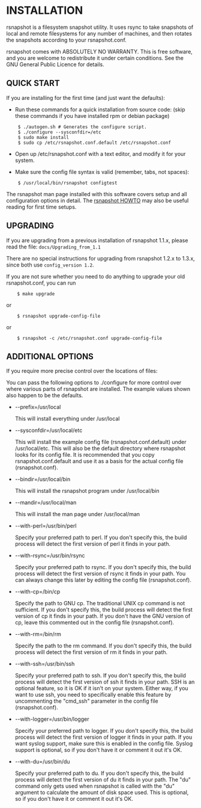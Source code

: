 # INSTALLATION

rsnapshot is a filesystem snapshot utility. It uses rsync to take
snapshots of local and remote filesystems for any number of machines,
and then rotates the snapshots according to your rsnapshot.conf.

rsnapshot comes with ABSOLUTELY NO WARRANTY.  This is free software,
and you are welcome to redistribute it under certain conditions.
See the GNU General Public Licence for details.

## QUICK START

If you are installing for the first time (and just want the defaults):

 * Run these commands for a quick installation from source code:
    (skip these commands if you have installed rpm or debian package)

        $ ./autogen.sh # Generates the configure script.
        $ ./configure --sysconfdir=/etc
        $ sudo make install
        $ sudo cp /etc/rsnapshot.conf.default /etc/rsnapshot.conf

 * Open up /etc/rsnapshot.conf with a text editor, and modify it for your system.

 * Make sure the config file syntax is valid (remember, tabs, not spaces):

        $ /usr/local/bin/rsnapshot configtest

The rsnapshot man page installed with this software covers setup and all configuration
options in detail. The [rsnapshot HOWTO](docs/HOWTOs/rsnapshot-HOWTO.en.html) may also be
useful reading for first time setups.

## UPGRADING

If you are upgrading from a previous installation of rsnapshot 1.1.x,
please read the file: `docs/Upgrading_from_1.1`

There are no special instructions for upgrading from rsnapshot 1.2.x to
1.3.x, since both use `config_version 1.2`.

If you are not sure whether you need to do anything to upgrade your
old rsnapshot.conf, you can run

        $ make upgrade

or

        $ rsnapshot upgrade-config-file

or

        $ rsnapshot -c /etc/rsnapshot.conf upgrade-config-file

## ADDITIONAL OPTIONS

If you require more precise control over the locations of files:

You can pass the following options to ./configure for more control
over where various parts of rsnapshot are installed. The example
values shown also happen to be the defaults.

 * --prefix=/usr/local

    This will install everything under /usr/local

 * --sysconfdir=/usr/local/etc

    This will install the example config file
    (rsnapshot.conf.default) under /usr/local/etc. This will also be
    the default directory where rsnapshot looks for its config file.
    It is recommended that you copy rsnapshot.conf.default and use it
    as a basis for the actual config file (rsnapshot.conf).

 * --bindir=/usr/local/bin

    This will install the rsnapshot program under /usr/local/bin

 * --mandir=/usr/local/man

    This will install the man page under /usr/local/man

 * --with-perl=/usr/bin/perl

    Specify your preferred path to perl. If you don't specify
    this, the build process will detect the first version of perl
    it finds in your path.

 * --with-rsync=/usr/bin/rsync

    Specify your preferred path to rsync. If you don't specify
    this, the build process will detect the first version of rsync
    it finds in your path. You can always change this later by
    editing the config file (rsnapshot.conf).

 * --with-cp=/bin/cp

    Specify the path to GNU cp. The traditional UNIX cp command
    is not sufficient. If you don't specify this, the build process
    will detect the first version of cp it finds in your path.
    If you don't have the GNU version of cp, leave this commented
    out in the config file (rsnapshot.conf).

 * --with-rm=/bin/rm

    Specify the path to the rm command. If you don't specify this,
    the build process will detect the first version of rm it finds
    in your path.

 * --with-ssh=/usr/bin/ssh

    Specify your preferred path to ssh. If you don't specify this,
    the build process will detect the first version of ssh it
    finds in your path. SSH is an optional feature, so it is OK if
    it isn't on your system. Either way, if you want to use ssh,
    you need to specifically enable this feature by uncommenting
    the "cmd_ssh" parameter in the config file (rsnapshot.conf).

 * --with-logger=/usr/bin/logger

    Specify your preferred path to logger. If you don't specify
    this, the build process will detect the first version of
    logger it finds in your path. If you want syslog support,
    make sure this is enabled in the config file. Syslog support
    is optional, so if you don't have it or comment it out it's OK.

 * --with-du=/usr/bin/du

    Specify your preferred path to du. If you don't specify
    this, the build process will detect the first version of
    du it finds in your path. The "du" command only gets used
    when rsnapshot is called with the "du" argument to calculate
    the amount of disk space used. This is optional, so if you
    don't have it or comment it out it's OK.
